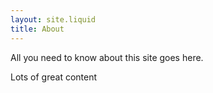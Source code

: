 ```yaml
---
layout: site.liquid
title: About
---
```


All you need to know about this site goes here.

Lots of great content
